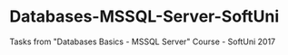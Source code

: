 # Databases-MSSQL-Server-SoftUni
Tasks from "Databases Basics - MSSQL Server" Course - SoftUni 2017
